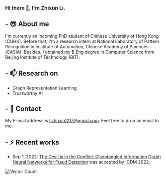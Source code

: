 ### Hi there 👋, I'm Zhixun Li.

<!--
**zhixun-dm/zhixun-dm** is a ✨ _special_ ✨ repository because its `README.md` (this file) appears on your GitHub profile.

Here are some ideas to get you started:

- 🔭 I’m currently working on ...
- 🌱 I’m currently learning ...
- 👯 I’m looking to collaborate on ...
- 🤔 I’m looking for help with ...
- 💬 Ask me about ...
- 📫 How to reach me: ...
- 😄 Pronouns: ...
- ⚡ Fun fact: ...
-->

## - 😎 About me
I'm currently an incoming PhD student of Chinese University of Hong Kong (CUHK). Before that, I'm a research intern at National Laboratory of Pattern Recognition in Insititute of Automation, Chinese Academy of Sciences (CASIA). Besides, I obtained my B.Eng degree in Computer Science from Beijing Institute of Technology (BIT).

## - 📫 Research on
* Graph Representation Learning
* Trustworthy AI

## - 💬 Contact
My E-mail address is lizhixun1217@gmail.com. Feel free to drop an email to me.

## - ⚡ Recent works
* Sep 1, 2022: [The Devil is in the Conflict: Disentangled Information Graph Neural Networks for Fraud Detection](https://arxiv.org/abs/2210.12384) was accepted by ICDM 2022.

<!--![all-smile's GitHub stats](https://github-readme-stats.vercel.app/api?username=zhixun-dm&show_icons=true&theme=tokyonight)



![Top Langs](https://github-readme-stats.vercel.app/api/top-langs/?username=zhixun-dm&layout=compact&theme=tokyonight)-->

![Visitor Count](https://profile-counter.glitch.me/zhixun-dm/count.svg)


